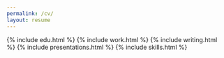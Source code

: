 ```yaml
---
permalink: /cv/
layout: resume
---
```

{% include edu.html %}
{% include work.html %}
{% include writing.html %}
{% include presentations.html %}
{% include skills.html %}
